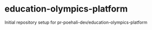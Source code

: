 # education-olympics-platform

Initial repository setup for pr-poehali-dev/education-olympics-platform